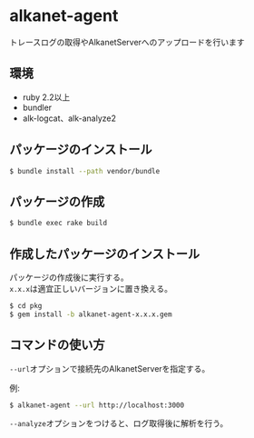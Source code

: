 alkanet-agent
===

トレースログの取得やAlkanetServerへのアップロードを行います

## 環境
* ruby 2.2以上
* bundler
* alk-logcat、alk-analyze2

## パッケージのインストール
```bash
$ bundle install --path vendor/bundle
```

## パッケージの作成
```bash
$ bundle exec rake build
```

## 作成したパッケージのインストール
パッケージの作成後に実行する。  
`x.x.x`は適宜正しいバージョンに置き換える。

```bash
$ cd pkg
$ gem install -b alkanet-agent-x.x.x.gem
```

## コマンドの使い方
`--url`オプションで接続先のAlkanetServerを指定する。

例:

```bash
$ alkanet-agent --url http://localhost:3000
```

`--analyze`オプションをつけると、ログ取得後に解析を行う。
